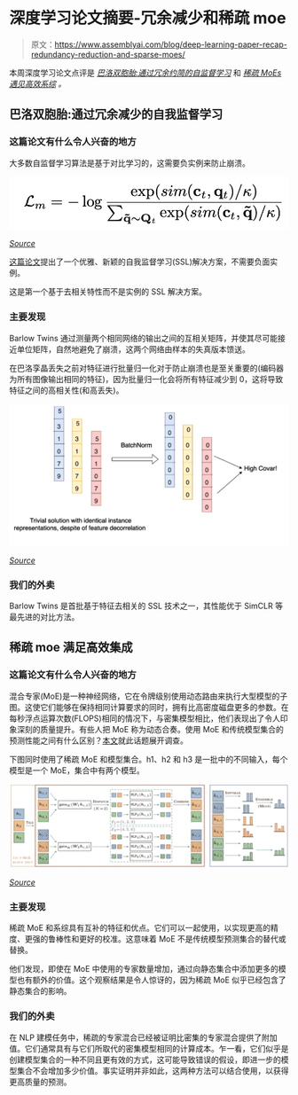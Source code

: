 # 深度学习论文摘要-冗余减少和稀疏 moe

> 原文：<https://www.assemblyai.com/blog/deep-learning-paper-recap-redundancy-reduction-and-sparse-moes/>

本周深度学习论文点评是 [*巴洛双胞胎:通过冗余约简的自监督学习*](https://arxiv.org/pdf/2103.03230.pdf) 和 [*稀疏 MoEs 遇见高效系综*](https://arxiv.org/pdf/2110.03360.pdf) *。*

## 巴洛双胞胎:通过冗余减少的自我监督学习

### 这篇论文有什么令人兴奋的地方

大多数自监督学习算法是基于对比学习的，这需要负实例来防止崩溃。

![](img/94a3f1b0f0a8e03ee402dd66cdfa6993.png)

[*Source*](https://arxiv.org/pdf/2103.03230.pdf)

[这篇论文](https://arxiv.org/pdf/2103.03230.pdf)提出了一个优雅、新颖的自我监督学习(SSL)解决方案，不需要负面实例。

这是第一个基于去相关特性而不是实例的 SSL 解决方案。

### 主要发现

Barlow Twins 通过测量两个相同网络的输出之间的互相关矩阵，并使其尽可能接近单位矩阵，自然地避免了崩溃，这两个网络由样本的失真版本馈送。

在巴洛孪晶丢失之前对特征进行批量归一化对于防止崩溃也是至关重要的(编码器为所有图像输出相同的特征)，因为批量归一化会将所有特征减少到 0，这将导致特征之间的高相关性(和高丢失)。

![](img/3944eec584e08c6929656fa534d9fd64.png)

[*Source*](https://arxiv.org/pdf/2103.03230.pdf)

### 我们的外卖

Barlow Twins 是首批基于特征去相关的 SSL 技术之一，其性能优于 SimCLR 等最先进的对比方法。

## 稀疏 moe 满足高效集成

### 这篇论文有什么令人兴奋的地方

混合专家(MoE)是一种神经网络，它在令牌级别使用动态路由来执行大型模型的子图。这使它们能够在保持相同计算要求的同时，拥有比高密度磁盘更多的参数。在每秒浮点运算次数(FLOPS)相同的情况下，与密集模型相比，他们表现出了令人印象深刻的质量提升。有些人把 MoE 称为动态合奏。使用 MoE 和传统模型集合的预测性能之间有什么区别？[本文](https://arxiv.org/pdf/2110.03360.pdf)就此话题展开调查。

下图同时使用了稀疏 MoE 和模型集合。h1、h2 和 h3 是一批中的不同输入，每个模型是一个 MoE，集合中有两个模型。

![](img/44b8814e733131f23a6492f9e12529a7.png)

[*Source*](https://arxiv.org/pdf/2110.03360.pdf)

### 主要发现

稀疏 MoE 和系综具有互补的特征和优点。它们可以一起使用，以实现更高的精度、更强的鲁棒性和更好的校准。这意味着 MoE 不是传统模型预测集合的替代或替换。

他们发现，即使在 MoE 中使用的专家数量增加，通过向静态集合中添加更多的模型也有额外的价值。这个观察结果是令人惊讶的，因为稀疏 MoE 似乎已经包含了静态集合的影响。

### 我们的外卖

在 NLP 建模任务中，稀疏的专家混合已经被证明比密集的专家混合提供了附加值。它们通常具有与它们所取代的密集模型相同的计算成本。乍一看，它们似乎是创建模型集合的一种不同且更有效的方式，这可能导致错误的假设，即进一步的模型集合不会增加多少价值。事实证明并非如此，这两种方法可以结合使用，以获得更高质量的预测。